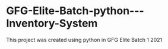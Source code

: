 # GFG-Elite-Batch-python---Inventory-System
This project was created using python in GFG Elite Batch 1 2021

